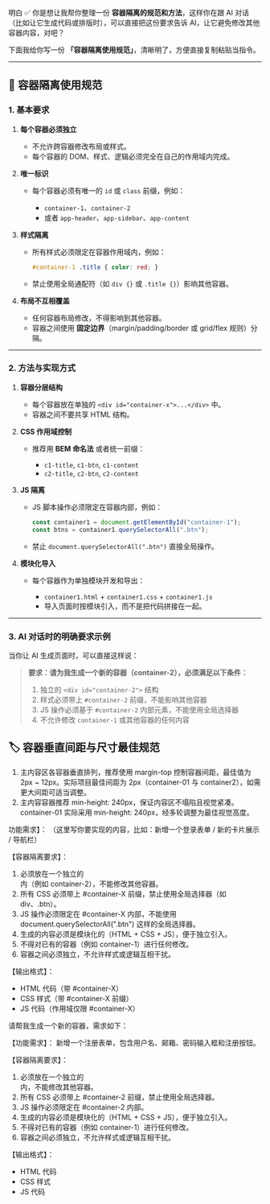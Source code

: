 ﻿明白 ✅ 你是想让我帮你整理一份 **容器隔离的规范和方法**，这样你在跟 AI 对话（比如让它生成代码或排版时），可以直接把这份要求告诉 AI，让它避免修改其他容器内容，对吧？

下面我给你写一份 **「容器隔离使用规范」**，清晰明了，方便直接复制粘贴当指令。

---

## 🧩 容器隔离使用规范

### 1. 基本要求

1. **每个容器必须独立**

   * 不允许跨容器修改布局或样式。
   * 每个容器的 DOM、样式、逻辑必须完全在自己的作用域内完成。

2. **唯一标识**

   * 每个容器必须有唯一的 `id` 或 `class` 前缀，例如：

     * `container-1`、`container-2`
     * 或者 `app-header`、`app-sidebar`、`app-content`

3. **样式隔离**

   * 所有样式必须限定在容器作用域内，例如：

     ```css
     #container-1 .title { color: red; }
     ```
   * 禁止使用全局通配符（如 `div {}` 或 `.title {}`）影响其他容器。

4. **布局不互相覆盖**

   * 任何容器布局修改，不得影响到其他容器。
   * 容器之间使用 **固定边界**（margin/padding/border 或 grid/flex 规则）分隔。

---

### 2. 方法与实现方式

1. **容器分层结构**

   * 每个容器放在单独的 `<div id="container-x">...</div>` 中。
   * 容器之间不要共享 HTML 结构。

2. **CSS 作用域控制**

   * 推荐用 **BEM 命名法** 或者统一前缀：

     * `c1-title`, `c1-btn`, `c1-content`
     * `c2-title`, `c2-btn`, `c2-content`

3. **JS 隔离**

   * JS 脚本操作必须限定在容器内部，例如：

     ```js
     const container1 = document.getElementById("container-1");
     const btns = container1.querySelectorAll(".btn");
     ```
   * 禁止 `document.querySelectorAll(".btn")` 直接全局操作。

4. **模块化导入**

   * 每个容器作为单独模块开发和导出：

     * `container1.html` + `container1.css` + `container1.js`
     * 导入页面时按模块引入，而不是把代码拼接在一起。

---
### 3. AI 对话时的明确要求示例

当你让 AI 生成页面时，可以直接这样说：

> **要求：请为我生成一个新的容器（container-2），必须满足以下条件：**
>
> 1. 独立的 `<div id="container-2">` 结构
> 2. 样式必须带上 `#container-2` 前缀，不能影响其他容器
> 3. JS 操作必须基于 `#container-2` 内部元素，不能使用全局选择器
> 4. 不允许修改 `container-1` 或其他容器的任何内容

## 🏷️ 容器垂直间距与尺寸最佳规范

1. 主内容区各容器垂直排列，推荐使用 margin-top 控制容器间距，最佳值为 2px ~ 12px。实际项目最佳间距为 2px（container-01 与 container2），如需更大间距可适当调整。
2. 主内容容器推荐 min-height: 240px，保证内容区不塌陷且视觉紧凑。container-01 实际采用 min-height: 240px，经多轮调整为最佳视觉高度。


功能需求】：
（这里写你要实现的内容，比如：新增一个登录表单 / 新的卡片展示 / 导航栏）

【容器隔离要求】：
1. 必须放在一个独立的 <div id="container-X"> 内（例如 container-2），不能修改其他容器。
2. 所有 CSS 必须带上 #container-X 前缀，禁止使用全局选择器（如 div、.btn）。
3. JS 操作必须限定在 #container-X 内部，不能使用 document.querySelectorAll(".btn") 这样的全局选择器。
4. 生成的内容必须是模块化的（HTML + CSS + JS），便于独立引入。
5. 不得对已有的容器（例如 container-1）进行任何修改。
6. 容器之间必须独立，不允许样式或逻辑互相干扰。

【输出格式】：
- HTML 代码（带 #container-X）
- CSS 样式（带 #container-X 前缀）
- JS 代码（作用域仅限 #container-X）


请帮我生成一个新的容器，需求如下：

【功能需求】：
新增一个注册表单，包含用户名、邮箱、密码输入框和注册按钮。

【容器隔离要求】：
1. 必须放在一个独立的 <div id="container-2"> 内，不能修改其他容器。
2. 所有 CSS 必须带上 #container-2 前缀，禁止使用全局选择器。
3. JS 操作必须限定在 #container-2 内部。
4. 生成的内容必须是模块化的（HTML + CSS + JS），便于独立引入。
5. 不得对已有的容器（例如 container-1）进行任何修改。
6. 容器之间必须独立，不允许样式或逻辑互相干扰。

【输出格式】：
- HTML 代码
- CSS 样式
- JS 代码
